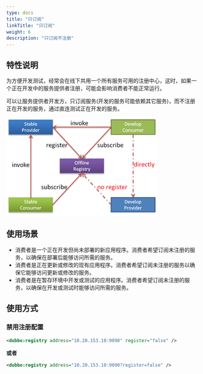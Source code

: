 ```yaml
---
type: docs
title: "只订阅"
linkTitle: "只订阅"
weight: 6
description: "只订阅不注册"
---
```

## 特性说明

为方便开发测试，经常会在线下共用一个所有服务可用的注册中心，这时，如果一个正在开发中的服务提供者注册，可能会影响消费者不能正常运行。

可以让服务提供者开发方，只订阅服务(开发的服务可能依赖其它服务)，而不注册正在开发的服务，通过直连测试正在开发的服务。

![/user-guide/images/subscribe-only.jpg](/imgs/user/subscribe-only.jpg)

## 使用场景

- 消费者是一个正在开发但尚未部署的新应用程序。消费者希望订阅未注册的服务，以确保在部署后能够访问所需的服务。
- 消费者是正在更新或修改的现有应用程序。消费者希望订阅未注册的服务以确保它能够访问更新或修改的服务。
- 消费者是在暂存环境中开发或测试的应用程序。消费者希望订阅未注册的服务，以确保在开发或测试时能够访问所需的服务。

## 使用方式

### 禁用注册配置

```xml
<dubbo:registry address="10.20.153.10:9090" register="false" />
```
**或者**

```xml
<dubbo:registry address="10.20.153.10:9090?register=false" />
```
